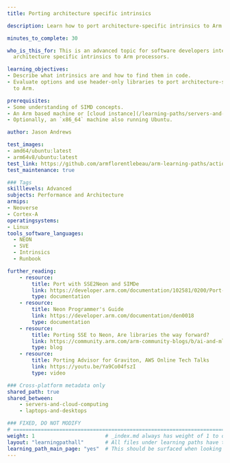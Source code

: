 ```yaml
---
title: Porting architecture specific intrinsics

description: Learn how to port architecture-specific intrinsics to Arm processors.

minutes_to_complete: 30

who_is_this_for: This is an advanced topic for software developers interested in porting
  architecture specific intrinsics to Arm processors.

learning_objectives:
- Describe what intrinsics are and how to find them in code.
- Evaluate options and use header-only libraries to port architecture-specific intrinsics
  to Arm.

prerequisites:
- Some understanding of SIMD concepts.
- An Arm based machine or [cloud instance](/learning-paths/servers-and-cloud-computing/csp/) running Ubuntu Linux.
- Optionally, an `x86_64` machine also running Ubuntu.

author: Jason Andrews

test_images:
- amd64/ubuntu:latest
- arm64v8/ubuntu:latest
test_link: https://github.com/armflorentlebeau/arm-learning-paths/actions/runs/4312122327
test_maintenance: true

### Tags
skilllevels: Advanced
subjects: Performance and Architecture
armips:
- Neoverse
- Cortex-A
operatingsystems:
- Linux
tools_software_languages:
  - NEON
  - SVE
  - Intrinsics
  - Runbook

further_reading:
    - resource:
        title: Port with SSE2Neon and SIMDe
        link: https://developer.arm.com/documentation/102581/0200/Port-with-SSE2Neon-and-SIMDe
        type: documentation
    - resource:
        title: Neon Programmer's Guide
        link: https://developer.arm.com/documentation/den0018
        type: documentation
    - resource:
        title: Porting SSE to Neon, Are libraries the way forward?
        link: https://community.arm.com/arm-community-blogs/b/ai-and-ml-blog/posts/porting-sse-to-neon-are-libraries-the-way-forward
        type: blog
    - resource:
        title: Porting Advisor for Graviton, AWS Online Tech Talks
        link: https://youtu.be/Ya9Co04fszI
        type: video

### Cross-platform metadata only
shared_path: true
shared_between:
    - servers-and-cloud-computing
    - laptops-and-desktops

### FIXED, DO NOT MODIFY
# ================================================================================
weight: 1                       # _index.md always has weight of 1 to order correctly
layout: "learningpathall"       # All files under learning paths have this same wrapper
learning_path_main_page: "yes"  # This should be surfaced when looking for related content. Only set for _index.md of learning path content.
---
```

